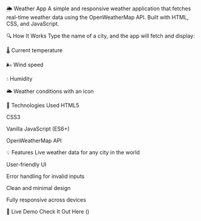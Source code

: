 🌦️ Weather App A simple and responsive weather application that fetches real-time weather data using the OpenWeatherMap API. Built with HTML, CSS, and JavaScript.

🔍 How It Works Type the name of a city, and the app will fetch and display:

🌡️ Current temperature

🌬️ Wind speed

💧 Humidity

🌥️ Weather conditions with an icon

🔧 Technologies Used HTML5

CSS3

Vanilla JavaScript (ES6+)

OpenWeatherMap API

💡 Features Live weather data for any city in the world

User-friendly UI

Error handling for invalid inputs

Clean and minimal design

Fully responsive across devices

🔗 Live Demo Check It Out Here ()
